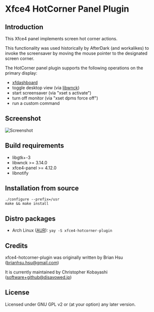 # Xfce4 HotCorner Panel Plugin

## Introduction

This Xfce4 panel implements screen hot corner actions.

This functionality was used historically by AfterDark (and workalikes) to invoke the screensaver by moving the mouse pointer to the designated screen corner.

The HotCorner panel plugin supports the following operations on the primary display:

- [xfdashboard](https://docs.xfce.org/apps/xfdashboard/start)
- toggle desktop view (via [libwnck](https://gitlab.gnome.org/GNOME/libwnck))
- start screensaver (via "xset s activate")
- turn off monitor (via "xset dpms force off")
- run a custom command

## Screenshot
 ![Screenshot](doc/screenshot.png?raw=true "Screenshot")

## Build requirements

- libgtk+-3
- libwnck >= 3.14.0
- xfce4-panel >= 4.12.0
- libnotify

## Installation from source
```console
./configure --prefix=/usr
make && make install
```
## Distro packages
- Arch Linux ([AUR](https://aur.archlinux.org/packages/xfce4-hotcorner-plugin)): `yay -S xfce4-hotcorner-plugin`
## Credits
xfce4-hotcorner-plugin was originally written by Brian Hsu (<brianhsu.hsu@gmail.com>)

It is currently maintained by Christopher Kobayashi (<software+github@disavowed.jp>)

## License

Licensed under GNU GPL v2 or (at your option) any later version.

